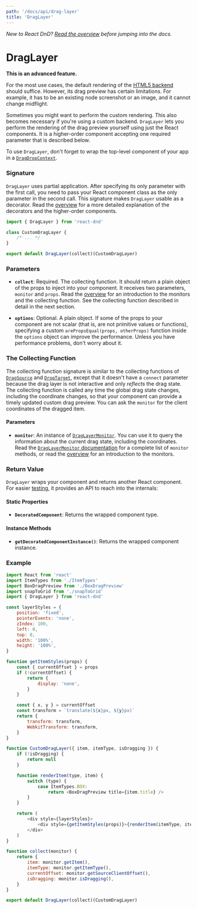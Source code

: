 ```yaml
---
path: '/docs/api/drag-layer'
title: 'DragLayer'
---
```


_New to React DnD? [Read the overview](/docs/overview) before jumping into the docs._

# DragLayer

**This is an advanced feature.**

For the most use cases, the default rendering of the [HTML5 backend](/docs/backends/html5) should suffice. However, its drag preview has certain limitations. For example, it has to be an existing node screenshot or an image, and it cannot change midflight.

Sometimes you might want to perform the custom rendering. This also becomes necessary if you're using a custom backend. `DragLayer` lets you perform the rendering of the drag preview yourself using just the React components. It is a higher-order component accepting one required parameter that is described below.

To use `DragLayer`, don't forget to wrap the top-level component of your app in a [`DragDropContext`](/docs/api/drag-drop-context).

### Signature

`DragLayer` uses partial application. After specifying its only parameter with the first call, you need to pass your React component class as the only parameter in the second call. This signature makes `DragLayer` usable as a decorator. Read the [overview](/docs/overview) for a more detailed explanation of the decorators and the higher-order components.

```js
import { DragLayer } from 'react-dnd'

class CustomDragLayer {
	/* ... */
}

export default DragLayer(collect)(CustomDragLayer)
```

### Parameters

- **`collect`**: Required. The collecting function. It should return a plain object of the props to inject into your component. It receives two parameters, `monitor` and `props`. Read the [overview](/docs/overview) for an introduction to the monitors and the collecting function. See the collecting function described in detail in the next section.

- **`options`**: Optional. A plain object. If some of the props to your component are not scalar (that is, are not primitive values or functions), specifying a custom `arePropsEqual(props, otherProps)` function inside the `options` object can improve the performance. Unless you have performance problems, don't worry about it.

### The Collecting Function

The collecting function signature is similar to the collecting functions of [`DragSource`](/docs/api/drag-source) and [`DropTarget`](/docs/api/drop-target), except that it doesn't have a `connect` parameter because the drag layer is not interactive and only _reflects_ the drag state. The collecting function is called any time the global drag state changes, including the coordinate changes, so that your component can provide a timely updated custom drag preview. You can ask the `monitor` for the client coordinates of the dragged item.

#### Parameters

- **`monitor`**: An instance of [`DragLayerMonitor`](/docs/api/drag-layer-monitor). You can use it to query the information about the current drag state, including the coordinates. Read the [`DragLayerMonitor` documentation](/docs/api/drag-layer-monitor) for a complete list of `monitor` methods, or read the [overview](/docs/overview) for an introduction to the monitors.

### Return Value

`DragLayer` wraps your component and returns another React component.  
For easier [testing](/docs/testing), it provides an API to reach into the internals:

#### Static Properties

- **`DecoratedComponent`**: Returns the wrapped component type.

#### Instance Methods

- **`getDecoratedComponentInstance()`**: Returns the wrapped component instance.

### Example

```js
import React from 'react'
import ItemTypes from './ItemTypes'
import BoxDragPreview from './BoxDragPreview'
import snapToGrid from './snapToGrid'
import { DragLayer } from 'react-dnd'

const layerStyles = {
	position: 'fixed',
	pointerEvents: 'none',
	zIndex: 100,
	left: 0,
	top: 0,
	width: '100%',
	height: '100%',
}

function getItemStyles(props) {
	const { currentOffset } = props
	if (!currentOffset) {
		return {
			display: 'none',
		}
	}

	const { x, y } = currentOffset
	const transform = `translate(${x}px, ${y}px)`
	return {
		transform: transform,
		WebkitTransform: transform,
	}
}

function CustomDragLayer({ item, itemType, isDragging }) {
	if (!isDragging) {
		return null
	}

	function renderItem(type, item) {
		switch (type) {
			case ItemTypes.BOX:
				return <BoxDragPreview title={item.title} />
		}
	}

	return (
		<div style={layerStyles}>
			<div style={getItemStyles(props)}>{renderItem(itemType, item)}</div>
		</div>
	)
}

function collect(monitor) {
	return {
		item: monitor.getItem(),
		itemType: monitor.getItemType(),
		currentOffset: monitor.getSourceClientOffset(),
		isDragging: monitor.isDragging(),
	}
}

export default DragLayer(collect)(CustomDragLayer)
```
